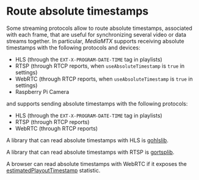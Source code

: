 # Route absolute timestamps

Some streaming protocols allow to route absolute timestamps, associated with each frame, that are useful for synchronizing several video or data streams together. In particular, _MediaMTX_ supports receiving absolute timestamps with the following protocols and devices:

- HLS (through the `EXT-X-PROGRAM-DATE-TIME` tag in playlists)
- RTSP (through RTCP reports, when `useAbsoluteTimestamp` is `true` in settings)
- WebRTC (through RTCP reports, when `useAbsoluteTimestamp` is `true` in settings)
- Raspberry Pi Camera

and supports sending absolute timestamps with the following protocols:

- HLS (through the `EXT-X-PROGRAM-DATE-TIME` tag in playlists)
- RTSP (through RTCP reports)
- WebRTC (through RTCP reports)

A library that can read absolute timestamps with HLS is [gohlslib](https://github.com/bluenviron/gohlslib).

A library that can read absolute timestamps with RTSP is [gortsplib](https://github.com/bluenviron/gortsplib).

A browser can read absolute timestamps with WebRTC if it exposes the [estimatedPlayoutTimestamp](https://www.w3.org/TR/webrtc-stats/#dom-rtcinboundrtpstreamstats-estimatedplayouttimestamp) statistic.
